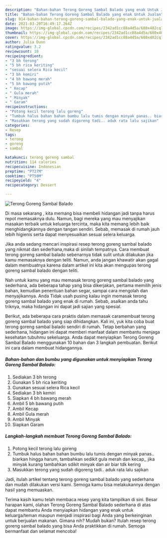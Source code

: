 ```yaml
---
description: "Bahan-bahan Terong Goreng Sambal Balado yang enak Untuk Jualan"
title: "Bahan-bahan Terong Goreng Sambal Balado yang enak Untuk Jualan"
slug: 914-bahan-bahan-terong-goreng-sambal-balado-yang-enak-untuk-jualan
date: 2021-03-20T16:49:17.264Z
image: https://img-global.cpcdn.com/recipes/2342ad1cc88a4d5a/680x482cq70/terong-goreng-sambal-balado-foto-resep-utama.jpg
thumbnail: https://img-global.cpcdn.com/recipes/2342ad1cc88a4d5a/680x482cq70/terong-goreng-sambal-balado-foto-resep-utama.jpg
cover: https://img-global.cpcdn.com/recipes/2342ad1cc88a4d5a/680x482cq70/terong-goreng-sambal-balado-foto-resep-utama.jpg
author: Julia Dunn
ratingvalue: 3.2
reviewcount: 10
recipeingredient:
- "3 bh terong"
- "5 bh rica keriting"
- "sesuai selera Rica kecil"
- "3 bh kemiri"
- "4 bh bawang merah"
- "5 bh bawang putih"
- " Kecap"
- " Gula merah"
- " Minyak"
- " Garam"
recipeinstructions:
- "Potong kecil terong lalu goreng"
- "Tumbuk halus bahan bahan bumbu lalu tumis dengan minyak panas.. biarkan hingga harum, tambahkan sedikit gula merah dan kecap,, jika minyak kurang tambahkan sdikit minyak dan air biar tdk kering"
- "Masukkan terong yang sudah digoreng tadi.. aduk rata lalu sajikan"
categories:
- Resep
tags:
- terong
- goreng
- sambal

katakunci: terong goreng sambal 
nutrition: 114 calories
recipecuisine: Indonesian
preptime: "PT27M"
cooktime: "PT50M"
recipeyield: "4"
recipecategory: Dessert

---
```



![Terong Goreng Sambal Balado](https://img-global.cpcdn.com/recipes/2342ad1cc88a4d5a/680x482cq70/terong-goreng-sambal-balado-foto-resep-utama.jpg)

Di masa  sekarang , kita memang bisa membeli hidangan jadi tanpa harus repot memasaknya dulu. Namun, bagi mereka yang mau menyajikan masakan terbaik untuk keluarga tercinta, maka kita memang lebih baik menghidangkannya dengan tangan sendiri. Sebab, memasak di rumah jauh lebih higienis serta dapat menyesuaikan sesuai selera keluarga.

Jika anda sedang mencari inspirasi resep terong goreng sambal balado yang nikmat dan sederhana,maka di sinilah tempatnya. Cara membuat terong goreng sambal balado  sebenarnya tidak sulit untuk dilakukan jika kamu memasaknya dengan teliti. Namun, anda jangan khawatir akan gagal dalam membuatnya 
karena dalam artikel ini kita akan mengupas terong goreng sambal balado dengan teliti.  



Nah untuk kamu yang mau memasak terong goreng sambal balado yang sederhana, ada beberapa tahap yang bisa dikerjakan, pertama memilih jenis bahan, kemudian penentuan bahan segar, sampai cara mengolah dan menyajikannya. Anda Tidak usah pusing kalau ingin memasak terong goreng sambal balado yang enak di rumah. Sebab, asalkan anda  tahu triknya, maka hidangan ini dapat jadi sajian yang spesial.

Berikut, ada beberapa cara praktis  dalam memasak caramembuat terong goreng sambal balado yang siap dihidangkan. Kali ini, yuk kita coba buat terong goreng sambal balado sendiri di rumah. Tetap berbahan yang sederhana, hidangan ini dapat memberi manfaat dalam membantu menjaga kesehatan tubuhmu sekeluarga. Anda dapat menyiapkan Terong Goreng Sambal Balado menggunakan 10 bahan dan 3 langkah pembuatan. Berikut ini cara dalam membuat hidangannya.

<!--inarticleads1-->

##### Bahan-bahan dan bumbu yang digunakan untuk menyiapkan Terong Goreng Sambal Balado:

1. Sediakan 3 bh terong
1. Gunakan 5 bh rica keriting
1. Gunakan sesuai selera Rica kecil
1. Sediakan 3 bh kemiri
1. Siapkan 4 bh bawang merah
1. Ambil 5 bh bawang putih
1. Ambil  Kecap
1. Ambil  Gula merah
1. Ambil  Minyak
1. Siapkan  Garam




<!--inarticleads2-->

##### Langkah-langkah membuat Terong Goreng Sambal Balado:

1. Potong kecil terong lalu goreng
1. Tumbuk halus bahan bahan bumbu lalu tumis dengan minyak panas.. biarkan hingga harum, tambahkan sedikit gula merah dan kecap,, jika minyak kurang tambahkan sdikit minyak dan air biar tdk kering
1. Masukkan terong yang sudah digoreng tadi.. aduk rata lalu sajikan




Jadi, itulah artikel tentang  terong goreng sambal balado  yang sederhana dan mudah dilakukan versi kami. Semoga kamu bisa melakukannya dengan hasil yang memuaskan. 

Terima kasih kamu telah membaca resep yang kita tampilkan di sini. Besar harapan kami, olahan  Terong Goreng Sambal Balado sederhana di atas dapat membantu Anda menyiapkan hidangan yang enak untuk keluarga/teman maupun menjadi inspirasi bagi Anda yang berkeinginan untuk berjualan makanan. Gimana nih? Mudah bukan? Itulah resep terong goreng sambal balado yang bisa Anda praktikkan di rumah. Semoga bermanfaat dan selamat mencoba!

